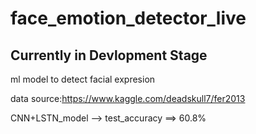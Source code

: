 # face_emotion_detector_live

## Currently in Devlopment Stage

ml model to detect facial expresion

data source:https://www.kaggle.com/deadskull7/fer2013

CNN+LSTN_model --> test_accuracy ==> 60.8%

